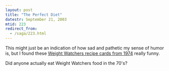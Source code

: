 ```yaml
---
layout: post
title: "The Perfect Diet"
datestr: September 21, 2003
mtid: 223
redirect_from:
  - /saga/223.html
---
```


This might just be an indication of how sad and pathetic my sense of humor is,
but I found these [Weight Watchers recipe cards from 1974](https://www.candyboots.com/wwcards.html)
really funny.

Did anyone actually eat Weight Watchers food in the 70's?
